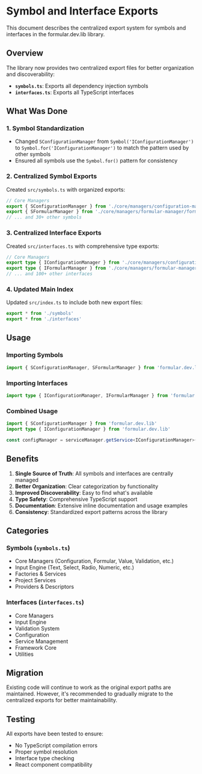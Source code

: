 # Symbol and Interface Exports

This document describes the centralized export system for symbols and interfaces in the formular.dev.lib library.

## Overview

The library now provides two centralized export files for better organization and discoverability:

-   **`symbols.ts`**: Exports all dependency injection symbols
-   **`interfaces.ts`**: Exports all TypeScript interfaces

## What Was Done

### 1. Symbol Standardization

-   Changed `SConfigurationManager` from `Symbol('IConfigurationManager')` to `Symbol.for('IConfigurationManager')` to match the pattern used by other symbols
-   Ensured all symbols use the `Symbol.for()` pattern for consistency

### 2. Centralized Symbol Exports

Created `src/symbols.ts` with organized exports:

```typescript
// Core Managers
export { SConfigurationManager } from './core/managers/configuration-manager/interfaces/i-configuration-manager'
export { SFormularManager } from './core/managers/formular-manager/formular-manager.types'
// ... and 30+ other symbols
```

### 3. Centralized Interface Exports

Created `src/interfaces.ts` with comprehensive type exports:

```typescript
// Core Managers
export type { IConfigurationManager } from './core/managers/configuration-manager/interfaces/i-configuration-manager'
export type { IFormularManager } from './core/managers/formular-manager/formular-manager.types'
// ... and 100+ other interfaces
```

### 4. Updated Main Index

Updated `src/index.ts` to include both new export files:

```typescript
export * from './symbols'
export * from './interfaces'
```

## Usage

### Importing Symbols

```typescript
import { SConfigurationManager, SFormularManager } from 'formular.dev.lib'
```

### Importing Interfaces

```typescript
import type { IConfigurationManager, IFormularManager } from 'formular.dev.lib'
```

### Combined Usage

```typescript
import { SConfigurationManager } from 'formular.dev.lib'
import type { IConfigurationManager } from 'formular.dev.lib'

const configManager = serviceManager.getService<IConfigurationManager>(SConfigurationManager)
```

## Benefits

1. **Single Source of Truth**: All symbols and interfaces are centrally managed
2. **Better Organization**: Clear categorization by functionality
3. **Improved Discoverability**: Easy to find what's available
4. **Type Safety**: Comprehensive TypeScript support
5. **Documentation**: Extensive inline documentation and usage examples
6. **Consistency**: Standardized export patterns across the library

## Categories

### Symbols (`symbols.ts`)

-   Core Managers (Configuration, Formular, Value, Validation, etc.)
-   Input Engine (Text, Select, Radio, Numeric, etc.)
-   Factories & Services
-   Project Services
-   Providers & Descriptors

### Interfaces (`interfaces.ts`)

-   Core Managers
-   Input Engine
-   Validation System
-   Configuration
-   Service Management
-   Framework Core
-   Utilities

## Migration

Existing code will continue to work as the original export paths are maintained. However, it's recommended to gradually migrate to the centralized exports for better maintainability.

## Testing

All exports have been tested to ensure:

-   No TypeScript compilation errors
-   Proper symbol resolution
-   Interface type checking
-   React component compatibility
